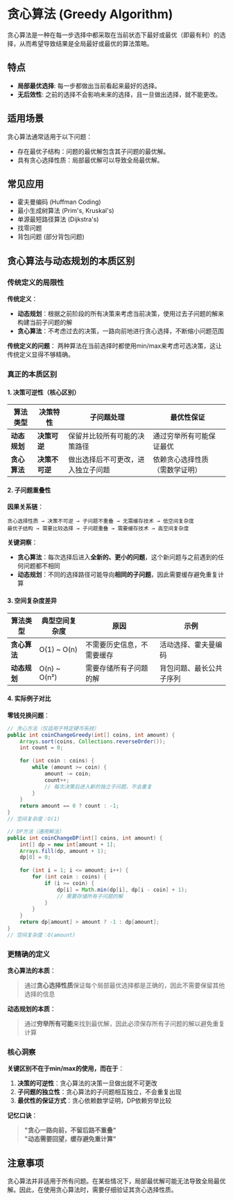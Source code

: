 # 贪心算法 (Greedy Algorithm)

贪心算法是一种在每一步选择中都采取在当前状态下最好或最优（即最有利）的选择，从而希望导致结果是全局最好或最优的算法策略。

## 特点
- **局部最优选择**: 每一步都做出当前看起来最好的选择。
- **无后效性**: 之前的选择不会影响未来的选择，且一旦做出选择，就不能更改。

## 适用场景
贪心算法通常适用于以下问题：
- 存在最优子结构：问题的最优解包含其子问题的最优解。
- 具有贪心选择性质：局部最优解可以导致全局最优解。

## 常见应用
- 霍夫曼编码 (Huffman Coding)
- 最小生成树算法 (Prim's, Kruskal's)
- 单源最短路径算法 (Dijkstra's)
- 找零问题
- 背包问题 (部分背包问题)

## 贪心算法与动态规划的本质区别

### 传统定义的局限性

**传统定义**：
- **动态规划**：根据之前阶段的所有决策来考虑当前决策，使用过去子问题的解来构建当前子问题的解
- **贪心算法**：不考虑过去的决策，一路向前地进行贪心选择，不断缩小问题范围

**传统定义的问题**：
两种算法在当前选择时都使用min/max来考虑可选决策，这让传统定义显得不够精确。

### 真正的本质区别

#### 1. 决策可逆性（核心区别）

| 算法类型 | 决策特性 | 子问题处理 | 最优性保证 |
|---------|---------|------------|------------|
| **动态规划** | **决策可逆** | 保留并比较所有可能的决策路径 | 通过穷举所有可能保证最优 |
| **贪心算法** | **决策不可逆** | 做出选择后不可更改，进入独立子问题 | 依赖贪心选择性质（需数学证明） |

#### 2. 子问题重叠性

**因果关系链**：
```
贪心选择性质 → 决策不可逆 → 子问题不重叠 → 无需缓存技术 → 低空间复杂度
最优子结构 → 需要比较选择 → 子问题重叠 → 需要缓存技术 → 高空间复杂度
```

**关键洞察**：
- **贪心算法**：每次选择后进入**全新的、更小的问题**，这个新问题与之前遇到的任何问题都不相同
- **动态规划**：不同的选择路径可能导向**相同的子问题**，因此需要缓存避免重复计算

#### 3. 空间复杂度差异

| 算法类型 | 典型空间复杂度 | 原因 | 示例 |
|---------|---------------|------|------|
| **贪心算法** | O(1) ~ O(n) | 不需要历史信息，不需要缓存 | 活动选择、霍夫曼编码 |
| **动态规划** | O(n) ~ O(n²) | 需要存储所有子问题的解 | 背包问题、最长公共子序列 |

#### 4. 实际例子对比

**零钱兑换问题**：

```java
// 贪心方法（仅适用于特定硬币系统）
public int coinChangeGreedy(int[] coins, int amount) {
    Arrays.sort(coins, Collections.reverseOrder());
    int count = 0;
    
    for (int coin : coins) {
        while (amount >= coin) {
            amount -= coin;
            count++;
            // 每次决策后进入新的独立子问题，不会重复
        }
    }
    return amount == 0 ? count : -1;
}
// 空间复杂度：O(1)

// DP方法（通用解法）
public int coinChangeDP(int[] coins, int amount) {
    int[] dp = new int[amount + 1];
    Arrays.fill(dp, amount + 1);
    dp[0] = 0;
    
    for (int i = 1; i <= amount; i++) {
        for (int coin : coins) {
            if (i >= coin) {
                dp[i] = Math.min(dp[i], dp[i - coin] + 1);
                // 需要存储所有子问题的解
            }
        }
    }
    return dp[amount] > amount ? -1 : dp[amount];
}
// 空间复杂度：O(amount)
```

### 更精确的定义

**贪心算法的本质**：
> 通过**贪心选择性质**保证每个局部最优选择都是正确的，因此不需要保留其他选择的信息

**动态规划的本质**：
> 通过**穷举所有可能**来找到最优解，因此必须保存所有子问题的解以避免重复计算

### 核心洞察

**关键区别不在于min/max的使用，而在于**：
1. **决策的可逆性**：贪心算法的决策一旦做出就不可更改
2. **子问题的独立性**：贪心算法的子问题相互独立，不会重复出现
3. **最优性的保证方式**：贪心依赖数学证明，DP依赖穷举比较

**记忆口诀**：
> **"贪心一路向前，不留后路不重叠"**  
> **"动态需要回望，缓存避免重计算"**

## 注意事项
贪心算法并非适用于所有问题。在某些情况下，局部最优解可能无法导致全局最优解。因此，在使用贪心算法时，需要仔细验证其贪心选择性质。